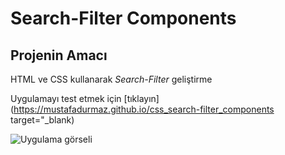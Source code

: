 # Search-Filter Components
## Projenin Amacı

HTML ve CSS kullanarak _Search-Filter_ geliştirme

Uygulamayı test etmek için [tıklayın](https://mustafadurmaz.github.io/css_search-filter_components target="_blank)

![Uygulama görseli](https://mustafadurmaz.github.io/css_search-filter_components/screen.JPG)
